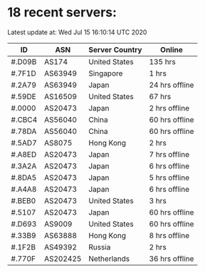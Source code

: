 # 18 recent servers:

Latest update at: Wed Jul 15 16:10:14 UTC 2020

| ID | ASN | Server Country | Online |
| -- | --- | -------------- | ------ |
| #.D09B | AS174 | United States | 135 hrs |
| #.7F1D | AS63949 | Singapore | 1 hrs |
| #.2A79 | AS63949 | Japan | 24 hrs offline |
| #.59DE | AS16509 | United States | 67 hrs |
| #.0000 | AS20473 | Japan | 2 hrs offline |
| #.CBC4 | AS56040 | China | 60 hrs offline |
| #.78DA | AS56040 | China | 60 hrs offline |
| #.5AD7 | AS8075 | Hong Kong | 2 hrs |
| #.A8ED | AS20473 | Japan | 7 hrs offline |
| #.3A2A | AS20473 | Japan | 6 hrs offline |
| #.8DA5 | AS20473 | Japan | 5 hrs offline |
| #.A4A8 | AS20473 | Japan | 6 hrs offline |
| #.BEB0 | AS20473 | United States | 3 hrs |
| #.5107 | AS20473 | Japan | 60 hrs offline |
| #.D693 | AS9009 | United States | 60 hrs offline |
| #.33B9 | AS63888 | Hong Kong | 8 hrs offline |
| #.1F2B | AS49392 | Russia | 2 hrs |
| #.770F | AS202425 | Netherlands | 36 hrs offline |

